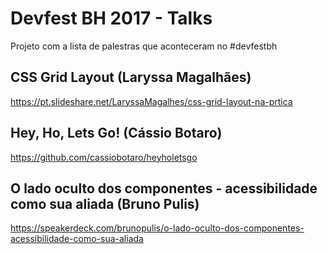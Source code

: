 # Devfest BH 2017 - Talks

Projeto com a lista de palestras que aconteceram no #devfestbh


## CSS Grid Layout (Laryssa Magalhães)
https://pt.slideshare.net/LaryssaMagalhes/css-grid-layout-na-prtica

## Hey, Ho, Lets Go! (Cássio Botaro)
https://github.com/cassiobotaro/heyholetsgo

## O lado oculto dos componentes - acessibilidade como sua aliada (Bruno Pulis)
https://speakerdeck.com/brunopulis/o-lado-oculto-dos-componentes-acessibilidade-como-sua-aliada
